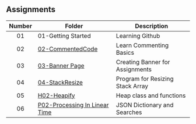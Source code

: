 ## Assignments

| Number | Folder | Description |
| :----: | ------ | ----------- |
| 01 | 01-Getting Started | Learning Github |
| 02 | [02-CommentedCode](./02-CommentedCode) | Learn Commenting Basics |
| 03 | [03-Banner Page](./03-Banner%20Page) | Creating Banner for Assignments |
| 04 | [04-StackResize](./04-StackResize) | Program for Resizing Stack Array |
| 05 | [H02-Heapify](./H02-Heapify) | Heap class and functions |
| 06 | [P02-Processing In Linear Time](./P02-Processing%20In%20Linear%20Time) | JSON Dictionary and Searches |